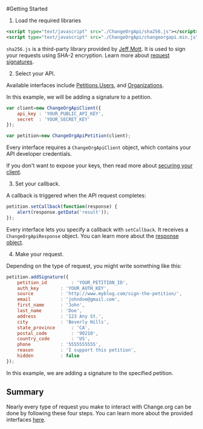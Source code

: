 #Getting Started

1. Load the required libraries

```xml
<script type="text/javascript" src="./ChangeOrgApi/sha256.js"></script>
<script type="text/javascript" src="./ChangeOrgApi/changeorgapi.min.js"></script>
```
`sha256.js` is a third-party library provided by [Jeff Mott](https://code.google.com/p/crypto-js/). It is used to sign your requests using SHA-2 encryption. Learn more about [request signatures](docs/request-signatures.md).

2. Select your API.

Available interfaces include [Petitions](src/ChangeOrgApiPetition.js),[Users](../blob/master/src/ChangeOrgApiUser.js), and [Organizations](src/ChangeOrgApiOrganization).

In this example, we will be adding a signature to a petition.

```javascript
var client=new ChangeOrgApiClient({
	api_key : 'YOUR_PUBLIC_API_KEY',
	secret 	: 'YOUR_SECRET_KEY'
});

var petition=new ChangeOrgApiPetition(client);	
```

Every interface requires a `ChangeOrgApiClient` object, which contains your API developer credentials.

If you don't want to expose your keys, then read more about [securing your client](docs/client-security.md).

3. Set your callback.

A callback is triggered when the API request completes:

```javascript
petition.setCallback(function(response) {
	alert(response.getData('result'));
});	
```

Every interface lets you specify a callback with `setCallback`. It receives a `ChangeOrgApiResponse` object. You can learn more about the [response object](docs/response-objects.md).

4. Make your request.

Depending on the type of request, you might write something like this:

```javascript
petition.addSignature({
	petition_id 		: 'YOUR_PETITION_ID',
	auth_key 		: 'YOUR_AUTH_KEY',
	source 			: 'http://www.myblog.com/sign-the-petition/',
	email 			: 'johndoe@gmail.com',
	first_name 		: 'John',
	last_name 		: 'Doe',
	address 		: '123 Any St.',
	city 			: 'Beverly Hills',
	state_province 		: 'CA',
	postal_code 		: '90210',
	country_code 		: 'US',
	phone 			: '5555555555',
	reason 			: 'I support this petition',
	hidden 			: false
});
```

In this example, we are adding a signature to the specified petition.

Summary
------
Nearly every type of request you make to interact with Change.org can be done by following these four steps. You can learn more about the provided interfaces [here](docs/interfaces.md).
